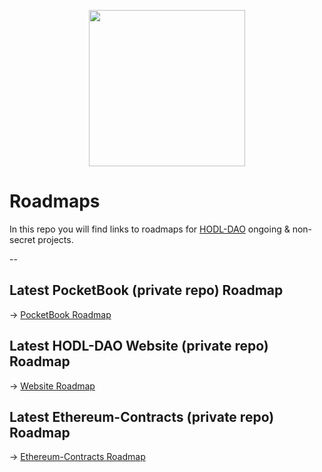 <div align="center">
  <p>
      <img src="https://github.com/HODL-DAO/Designs/blob/master/HODL%20DAO/Logo/PNGs/hodldao_logo_black.png" width="250" />
  </p>
</div>








# Roadmaps

In this repo you will find links to roadmaps for [HODL-DAO](https://hodldao.xyz) ongoing & non-secret projects.


--

## Latest PocketBook (private repo) Roadmap 
 -> [PocketBook Roadmap](https://github.com/HODL-DAO/Roadmaps/tree/master/output/PocketBook)


## Latest HODL-DAO Website (private repo) Roadmap 
 -> [Website Roadmap](https://github.com/HODL-DAO/Roadmaps/tree/master/output/Website)


## Latest Ethereum-Contracts (private repo) Roadmap 
 -> [Ethereum-Contracts Roadmap](https://github.com/HODL-DAO/Roadmaps/tree/master/output/Ethereum-Contracts)
